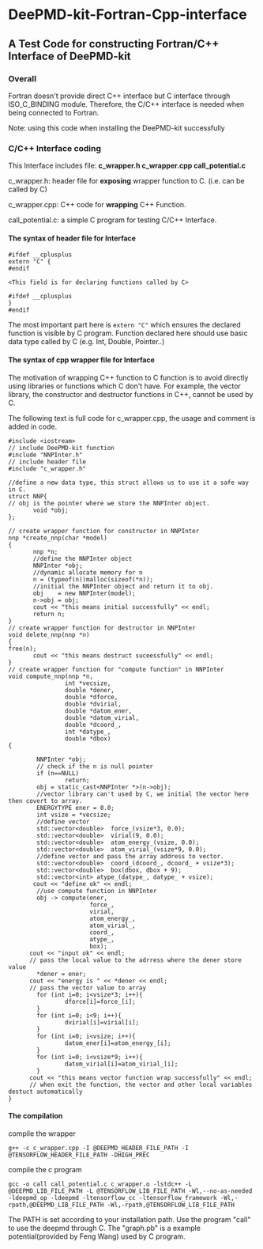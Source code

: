 # DeePMD-kit-Fortran-Cpp-interface

## A Test Code for constructing Fortran/C++ Interface of DeePMD-kit

### Overall
Fortran doesn't provide direct C++ interface but C interface through ISO_C_BINDING module.
Therefore, the C/C++ interface is needed when being connected to Fortran.

Note: using this code when installing the DeePMD-kit successfully

### C/C++ Interface coding
This Interface includes file: **c_wrapper.h c_wrapper.cpp call_potential.c**

c_wrapper.h: header file for **exposing** wrapper function to C. (i.e. can be called by C)

c_wrapper.cpp: C++ code for **wrapping** C++ Function. 

call_potential.c: a simple C program for testing C/C++ Interface.

#### The syntax of header file for Interface

```
#ifdef __cplusplus
extern "C" {
#endif

<This field is for declaring functions called by C>

#ifdef __cplusplus
}
#endif
```
The most important part here is `extern "C"` which ensures the declared function is visible by C program.
Function declared here should use basic data type called by C (e.g. Int, Double, Pointer..)

#### The syntax of cpp wrapper file for Interface

The motivation of wrapping C++ function to C function is to avoid directly using libraries or functions which C don't have.
For example, the vector library, the constructor and destructor functions in C++, cannot be used by C.

The following text is full code for c_wrapper.cpp, the usage and comment is added in code.

```
#include <iostream>
// include DeePMD-kit function
#include "NNPInter.h"
// include header file
#include "c_wrapper.h"

//define a new data type, this struct allows us to use it a safe way in C.
struct NNP{
// obj is the pointer where we store the NNPInter object.
       void *obj;
};

// create wrapper function for constructor in NNPInter
nnp *create_nnp(char *model)
{      
       nnp *n;
       //define the NNPInter object
       NNPInter *obj;
       //dynamic allocate memory for n
       n = (typeof(n))malloc(sizeof(*n));
       //initial the NNPInter object and return it to obj.
       obj    = new NNPInter(model);
       n->obj = obj;
       cout << "this means initial successfully" << endl;
       return n;
}
// create wrapper function for destructor in NNPInter
void delete_nnp(nnp *n)
{
free(n);
       cout << "this means destruct suceessfully" << endl;
}
// create wrapper function for "compute function" in NNPInter
void compute_nnp(nnp *n,
                int *vecsize,
                double *dener,
                double *dforce,
                double *dvirial,
                double *datom_ener,
                double *datom_virial,
                double *dcoord_,
                int *datype_,
                double *dbox)
{

        NNPInter *obj;
        // check if the n is null pointer
        if (n==NULL)
                return;
        obj = static_cast<NNPInter *>(n->obj);
        //vector library can't used by C, we initial the vector here then covert to array.
        ENERGYTYPE ener = 0.0;
        int vsize = *vecsize;
        //define vector
        std::vector<double>  force_(vsize*3, 0.0);
        std::vector<double>  virial(9, 0.0);
        std::vector<double>  atom_energy_(vsize, 0.0);
        std::vector<double>  atom_virial_(vsize*9, 0.0);
        //define vector and pass the array address to vector.  
        std::vector<double>  coord_(dcoord_, dcoord_ + vsize*3);
        std::vector<double>  box(dbox, dbox + 9);
        std::vector<int> atype_(datype_, datype_ + vsize);
       cout << "define ok" << endl;
        //use compute function in NNPInter
        obj -> compute(ener,
                       force_,
                       virial,
                       atom_energy_,
                       atom_virial_,
                       coord_,
                       atype_,
                       box);
      cout << "input ok" << endl;
      // pass the local value to the adrress where the dener store value
        *dener = ener;
      cout << "energy is " << *dener << endl;
      // pass the vector value to array
        for (int i=0; i<vsize*3; i++){
                dforce[i]=force_[i];
        }
        for (int i=0; i<9; i++){
                dvirial[i]=virial[i];
        }
        for (int i=0; i<vsize; i++){
                datom_ener[i]=atom_energy_[i];
        }
        for (int i=0; i<vsize*9; i++){
                datom_virial[i]=atom_virial_[i];
        }
      cout << "this means vector function wrap successfully" << endl;
      // when exit the function, the vector and other local variables destuct automatically
}
```
#### The compilation
compile the wrapper
```
g++ -c c_wrapper.cpp -I @DEEPMD_HEADER_FILE_PATH -I @TENSORFLOW_HEADER_FILE_PATH -DHIGH_PREC
```
compile the c program
```
gcc -o call call_potential.c c_wrapper.o -lstdc++ -L @DEEPMD_LIB_FILE_PATH -L @TENSORFLOW_LIB_FILE_PATH -Wl,--no-as-needed -ldeepmd_op -ldeepmd -ltensorflow_cc -ltensorflow_framework -Wl,-rpath,@DEEPMD_LIB_FILE_PATH -Wl,-rpath,@TENSORFLOW_LIB_FILE_PATH
```
The PATH is set according to your installation path. Use the program "call" to use the deepmd through C. The "graph.pb" is a example potential(provided by Feng Wang) used by C program.



